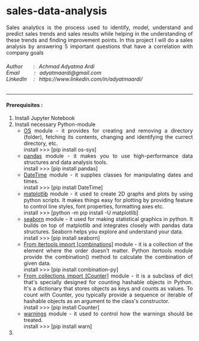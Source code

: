 # sales-data-analysis
<p align="justify">
Sales analytics is the process used to identify, model, understand and predict sales trends and sales results while helping in the understanding of these trends and finding improvement points. In this project I will do a sales analysis by answering 5 important questions that have a correlation with company goals
</p>

<h6>
Author&ensp;&ensp;&ensp;&nbsp; : &ensp;Achmad Adyatma Ardi <br>
Email&ensp;&ensp;&ensp;&ensp;&ensp;&nbsp;: &ensp;adyatmaardi@gmail.com <br>
LinkedIn&ensp;&ensp; :&ensp; https://www.linkedin.com/in/adyatmaardi/ <br>
</h6>
<hr>

<div align="justify">
  <h4>Prerequisites :</h4>
  <ol>
    <li>Install Jupyter Notebook</li>
    <li>Install necessary Python-module
        <ul>
          <li><a href ="https://pypi.org/project/os-sys/">OS</a> module - it provides for creating and removing a directory (folder), fetching its contents, changing and identifying the currect directory, etc. <br>install >>> [pip install os-sys]</li>
          <li><a href ="https://pypi.org/project/pandas/">pandas</a> module - it makes you to use high-performance data structures and data analysis tools. <br>install >>> [pip install pandas]</li>
          <li><a href ="https://pypi.org/project/DateTime/">DateTime</a> module - it supplies classes for manipulating dates and times.  <br>install >>> [pip install DateTime]</li>
          <li><a href ="https://matplotlib.org/stable/users/installing/index.html">matplotlib</a> module - it used to create 2D graphs and plots by using python scripts. It makes things easy for plotting by providing feature to control line styles, font properties, formatting axes etc. <br>install >>> [python -m pip install -U matplotlib]</li>
          <li><a href ="https://seaborn.pydata.org/">seaborn</a> module - it used for making statistical graphics in python. It builds on top of matplotlib and integrates closely with pandas data structures. Seaborn helps you explore and understand your data. <br>install >>> [pip install seaborn]</li>
          <li><a href ="https://docs.python.org/3/library/itertools.html">From itertools import [combinations]</a> module - it is a collection of the element where the order doesn't matter. Python itertools module provide the combination() method to calculate the combination of given data. <br>install >>> [pip install combination-py]</li>
          <li><a href ="https://docs.python.org/3/library/collections.html">From collections import [Counter]</a> module - it is a subclass of dict that's specially designed for counting hashable objects in Python. It's a dictionary that stores objects as keys and counts as values. To count with Counter, you typically provide a sequence or iterable of hashable objects as an argument to the class's constructor. <br>install >>> [pip install Counter]</li>
           <li><a href ="https://pypi.org/project/warn/">warnings</a> module - it used to control how the warnings should be treated. <br>install >>> [pip install warn]</li>
        </ul>
    </li>
    <li></li>
  </ol>
  </div>
